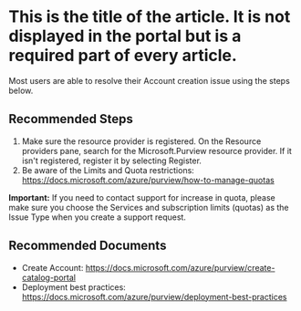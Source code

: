 <properties
  pagetitle="This is the title of the article. It is not displayed in the portal but is a required part of every article."
  service=""
  resource=""
  ms.author="desarkar"
  selfhelptype="Generic"
  supporttopicids="32783211"
  productpesids="17354"
  cloudenvironments="public, fairfax, mooncake, blackforest, ussec, usnat"
  articleid="09b30676-84d8-4203-a66b-87dbab6bb6c7"
  ownershipid="AzurePurview_Purview" />
# This is the title of the article. It is not displayed in the portal but is a required part of every article.

Most users are able to resolve their Account creation issue using the steps below.

## **Recommended Steps**

1. Make sure the resource provider is registered. On the Resource providers pane, search for the Microsoft.Purview resource provider. If it isn't registered, register it by selecting Register.
2.	Be aware of the Limits and Quota restrictions: https://docs.microsoft.com/azure/purview/how-to-manage-quotas 

**Important:** If you need to contact support for increase in quota, please make sure you choose the Services and subscription limits (quotas) as the Issue Type when you create a support request.


## **Recommended Documents**

* Create Account: https://docs.microsoft.com/azure/purview/create-catalog-portal
* Deployment best practices: https://docs.microsoft.com/azure/purview/deployment-best-practices